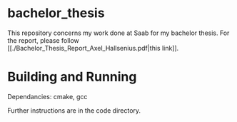 # bachelor_thesis
This repository concerns my work done at Saab for my bachelor thesis.
For the report, please follow [[./Bachelor_Thesis_Report_Axel_Hallsenius.pdf|this link]].

# Building and Running
Dependancies: cmake, gcc

Further instructions are in the code directory.


